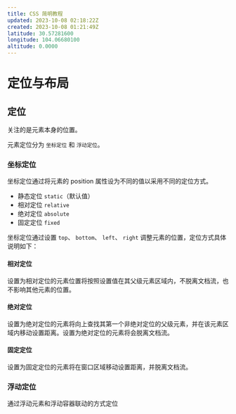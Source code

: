 ```yaml
---
title: CSS 简明教程
updated: 2023-10-08 02:18:22Z
created: 2023-10-08 01:21:49Z
latitude: 30.57281600
longitude: 104.06680100
altitude: 0.0000
---
```


# 定位与布局
## 定位
关注的是元素本身的位置。

元素定位分为 ``坐标定位`` 和 ``浮动定位``。

### 坐标定位
坐标定位通过将元素的 position 属性设为不同的值以采用不同的定位方式。
* 静态定位 ``static``（默认值）
* 相对定位 ``relative``
* 绝对定位 ``absolute``
* 固定定位 ``fixed``

坐标定位通过设置 ``top``、 ``bottom``、 ``left``、 ``right`` 调整元素的位置，定位方式具体说明如下：

#### 相对定位
设置为相对定位的元素位置将按照设置值在其父级元素区域内，不脱离文档流，也不影响其他元素的位置。
#### 绝对定位
设置为绝对定位的元素将向上查找其第一个非绝对定位的父级元素，并在该元素区域内移动设置距离。设置为绝对定位的元素将会脱离文档流。
#### 固定定位
设置为固定定位的元素将在窗口区域移动设置距离，并脱离文档流。
### 浮动定位
通过浮动元素和浮动容器联动的方式定位